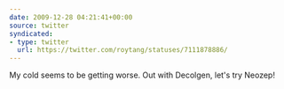 ```yaml
---
date: 2009-12-28 04:21:41+00:00
source: twitter
syndicated:
- type: twitter
  url: https://twitter.com/roytang/statuses/7111878886/
---
```


My cold seems to be getting worse. Out with Decolgen, let's try Neozep!
